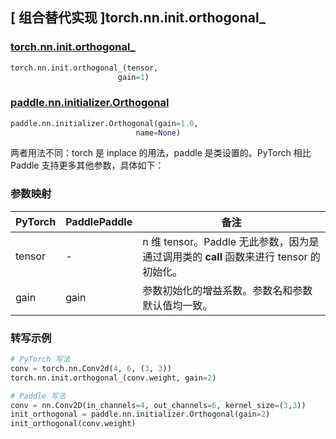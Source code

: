 ## [ 组合替代实现 ]torch.nn.init.orthogonal_

### [torch.nn.init.orthogonal_](https://pytorch.org/docs/stable/nn.init.html?highlight=orthogonal_#torch.nn.init.orthogonal_)

```python
torch.nn.init.orthogonal_(tensor,
                        gain=1)
```

### [paddle.nn.initializer.Orthogonal](https://www.paddlepaddle.org.cn/documentation/docs/zh/develop/api/paddle/nn/initializer/Orthogonal_cn.html)

```python
paddle.nn.initializer.Orthogonal(gain=1.0,
                            name=None)
```

两者用法不同：torch 是 inplace 的用法，paddle 是类设置的。PyTorch 相比 Paddle 支持更多其他参数，具体如下：

### 参数映射

| PyTorch       | PaddlePaddle | 备注                                                   |
| ------------- | ------------ | ------------------------------------------------------ |
| tensor        | -          | n 维 tensor。Paddle 无此参数，因为是通过调用类的 __call__ 函数来进行 tensor 的初始化。    |
| gain        | gain          |  参数初始化的增益系数。参数名和参数默认值均一致。    |

### 转写示例
```python
# PyTorch 写法
conv = torch.nn.Conv2d(4, 6, (3, 3))
torch.nn.init.orthogonal_(conv.weight, gain=2)

# Paddle 写法
conv = nn.Conv2D(in_channels=4, out_channels=6, kernel_size=(3,3))
init_orthogonal = paddle.nn.initializer.Orthogonal(gain=2)
init_orthogonal(conv.weight)
```
